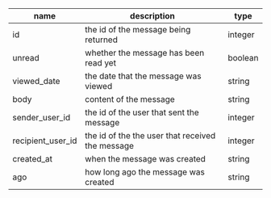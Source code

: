 | name              | description                                      | type    |
|-------------------|--------------------------------------------------|---------|
| id                | the id of the message being returned             | integer |
| unread            | whether the message has been read yet            | boolean |
| viewed_date       | the date that the message was viewed             | string  |
| body              | content of the message                           | string  |
| sender_user_id    | the id of the user that sent the message         | integer |
| recipient_user_id | the id of the the user that received the message | integer |
| created_at        | when the message was created                     | string  |
| ago               | how long ago the message was created             | string  |